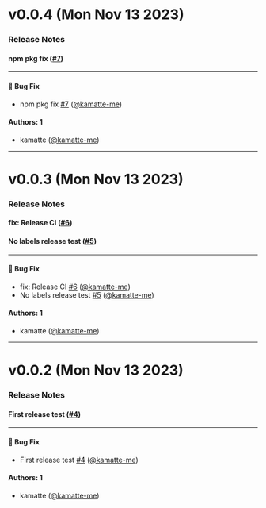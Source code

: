 # v0.0.4 (Mon Nov 13 2023)

### Release Notes

#### npm pkg fix ([#7](https://github.com/kamatte-me/npm-sandbox/pull/7))

<!-- If this PR title is just not enough to capture what a user should know about this PR, you can put extra release notes. -->

---

#### 🐛 Bug Fix

- npm pkg fix [#7](https://github.com/kamatte-me/npm-sandbox/pull/7) ([@kamatte-me](https://github.com/kamatte-me))

#### Authors: 1

- kamatte ([@kamatte-me](https://github.com/kamatte-me))

---

# v0.0.3 (Mon Nov 13 2023)

### Release Notes

#### fix: Release CI ([#6](https://github.com/kamatte-me/npm-sandbox/pull/6))

<!-- If this PR title is just not enough to capture what a user should know about this PR, you can put extra release notes. -->

#### No labels release test ([#5](https://github.com/kamatte-me/npm-sandbox/pull/5))

<!-- If this PR title is just not enough to capture what a user should know about this PR, you can put extra release notes. -->

---

#### 🐛 Bug Fix

- fix: Release CI [#6](https://github.com/kamatte-me/npm-sandbox/pull/6) ([@kamatte-me](https://github.com/kamatte-me))
- No labels release test [#5](https://github.com/kamatte-me/npm-sandbox/pull/5) ([@kamatte-me](https://github.com/kamatte-me))

#### Authors: 1

- kamatte ([@kamatte-me](https://github.com/kamatte-me))

---

# v0.0.2 (Mon Nov 13 2023)

### Release Notes

#### First release test ([#4](https://github.com/kamatte-me/npm-sandbox/pull/4))

<!-- If this PR title is just not enough to capture what a user should know about this PR, you can put extra release notes. -->

---

#### 🐛 Bug Fix

- First release test [#4](https://github.com/kamatte-me/npm-sandbox/pull/4) ([@kamatte-me](https://github.com/kamatte-me))

#### Authors: 1

- kamatte ([@kamatte-me](https://github.com/kamatte-me))
